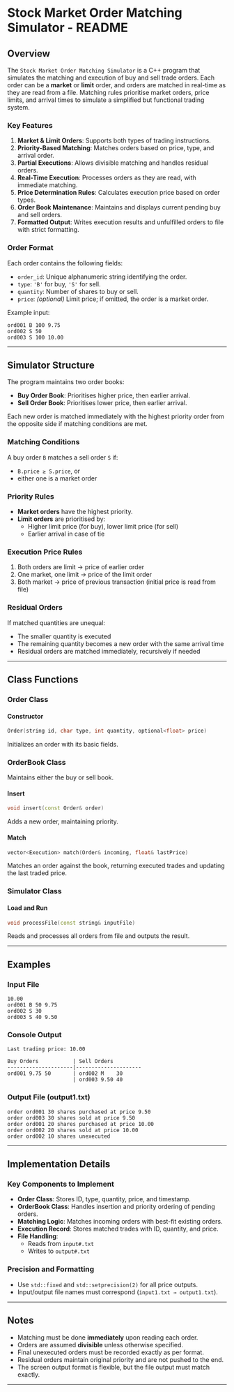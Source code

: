# Stock Market Order Matching Simulator - README

## Overview
The `Stock Market Order Matching Simulator` is a C++ program that simulates the matching and execution of buy and sell trade orders. Each order can be a **market** or **limit** order, and orders are matched in real-time as they are read from a file. Matching rules prioritise market orders, price limits, and arrival times to simulate a simplified but functional trading system.

### Key Features
1. **Market & Limit Orders**: Supports both types of trading instructions.
2. **Priority-Based Matching**: Matches orders based on price, type, and arrival order.
3. **Partial Executions**: Allows divisible matching and handles residual orders.
4. **Real-Time Execution**: Processes orders as they are read, with immediate matching.
5. **Price Determination Rules**: Calculates execution price based on order types.
6. **Order Book Maintenance**: Maintains and displays current pending buy and sell orders.
7. **Formatted Output**: Writes execution results and unfulfilled orders to file with strict formatting.

### Order Format
Each order contains the following fields:
- `order_id`: Unique alphanumeric string identifying the order.
- `type`: `'B'` for buy, `'S'` for sell.
- `quantity`: Number of shares to buy or sell.
- `price`: *(optional)* Limit price; if omitted, the order is a market order.

Example input:
```
ord001 B 100 9.75
ord002 S 50
ord003 S 100 10.00
```

---

## Simulator Structure

The program maintains two order books:
- **Buy Order Book**: Prioritises higher price, then earlier arrival.
- **Sell Order Book**: Prioritises lower price, then earlier arrival.

Each new order is matched immediately with the highest priority order from the opposite side if matching conditions are met.

### Matching Conditions
A buy order `B` matches a sell order `S` if:
- `B.price ≥ S.price`, or
- either one is a market order

### Priority Rules
- **Market orders** have the highest priority.
- **Limit orders** are prioritised by:
  - Higher limit price (for buy), lower limit price (for sell)
  - Earlier arrival in case of tie

### Execution Price Rules
1. Both orders are limit → price of earlier order  
2. One market, one limit → price of the limit order  
3. Both market → price of previous transaction (initial price is read from file)

### Residual Orders
If matched quantities are unequal:
- The smaller quantity is executed
- The remaining quantity becomes a new order with the same arrival time
- Residual orders are matched immediately, recursively if needed

---

## Class Functions

### Order Class
#### Constructor
```cpp
Order(string id, char type, int quantity, optional<float> price)
```
Initializes an order with its basic fields.

### OrderBook Class
Maintains either the buy or sell book.

#### Insert
```cpp
void insert(const Order& order)
```
Adds a new order, maintaining priority.

#### Match
```cpp
vector<Execution> match(Order& incoming, float& lastPrice)
```
Matches an order against the book, returning executed trades and updating the last traded price.

### Simulator Class
#### Load and Run
```cpp
void processFile(const string& inputFile)
```
Reads and processes all orders from file and outputs the result.

---

## Examples

### Input File
```
10.00
ord001 B 50 9.75
ord002 S 30
ord003 S 40 9.50
```

### Console Output
```
Last trading price: 10.00

Buy Orders           | Sell Orders
---------------------|---------------------
ord001 9.75 50       | ord002 M    30
                     | ord003 9.50 40
```

### Output File (output1.txt)
```
order ord001 30 shares purchased at price 9.50
order ord003 30 shares sold at price 9.50
order ord001 20 shares purchased at price 10.00
order ord002 20 shares sold at price 10.00
order ord002 10 shares unexecuted
```

---

## Implementation Details

### Key Components to Implement
- **Order Class**: Stores ID, type, quantity, price, and timestamp.
- **OrderBook Class**: Handles insertion and priority ordering of pending orders.
- **Matching Logic**: Matches incoming orders with best-fit existing orders.
- **Execution Record**: Stores matched trades with ID, quantity, and price.
- **File Handling**:
  - Reads from `input#.txt`
  - Writes to `output#.txt`

### Precision and Formatting
- Use `std::fixed` and `std::setprecision(2)` for all price outputs.
- Input/output file names must correspond (`input1.txt → output1.txt`).

---

## Notes
- Matching must be done **immediately** upon reading each order.
- Orders are assumed **divisible** unless otherwise specified.
- Final unexecuted orders must be recorded exactly as per format.
- Residual orders maintain original priority and are not pushed to the end.
- The screen output format is flexible, but the file output must match exactly.

---
